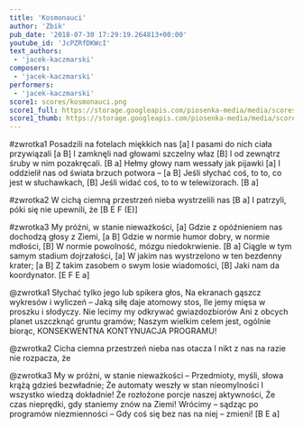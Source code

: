 ```yaml
---
title: 'Kosmonauci'
author: 'Zbik'
pub_date: '2018-07-30 17:29:19.264813+00:00'
youtube_id: 'JcPZRfDKWcI'
text_authors:
 - 'jacek-kaczmarski'
composers:
 - 'jacek-kaczmarski'
performers:
 - 'jacek-kaczmarski'
score1: scores/kosmonauci.png
score1_full: https://storage.googleapis.com/piosenka-media/media/scores/kosmonauci.png
score1_thumb: https://storage.googleapis.com/piosenka-media/media/scores/kosmonauci.png.180x0_q85_upscale.png
---
```


#zwrotka1
Posadzili na fotelach miękkich nas [a]
I pasami do nich ciała przywiązali [a B]
I zamknęli nad głowami szczelny właz [B]
I od zewnątrz śruby w nim pozakręcali. [B a]
Hełmy głowy nam wessały jak pijawki [a]
I oddzielił nas od świata brzuch potwora – [a B]
Jeśli słychać coś, to to, co jest w słuchawkach, [B]
Jeśli widać coś, to to w telewizorach. [B a]

#zwrotka2
W cichą ciemną przestrzeń nieba wystrzelili nas [B a]
I patrzyli, póki się nie upewnili, że [B E F (E)]

#zwrotka3
My próżni, w stanie nieważkości, [a]
Gdzie z opóźnieniem nas dochodzą głosy z Ziemi, [a B]
Gdzie w normie humor dobry, w normie mdłości, [B]
W normie powolność, mózgu niedokrwienie. [B a]
Ciągle w tym samym stadium dojrzałości, [a]
W jakim nas wystrzelono w ten bezdenny krater; [a B]
Z takim zasobem o swym losie wiadomości, [B]
Jaki nam da koordynator. [E F E a]

@zwrotka1
Słychać tylko jego lub spikera głos,
Na ekranach gąszcz wykresów i wyliczeń –
Jaką siłę daje atomowy stos,
Ile jemy mięsa w proszku i słodyczy.
Nie lecimy my odkrywać gwiazdozbiorów
Ani z obcych planet uszczknąć gruntu gramów;
Naszym wielkim celem jest, ogólnie biorąc,
KONSEKWENTNA KONTYNUACJA PROGRAMU!

@zwrotka2
Cicha ciemna przestrzeń nieba nas otacza
I nikt z nas na razie nie rozpacza, że

@zwrotka3
My w próżni, w stanie nieważkości –
Przedmioty, myśli, słowa krążą gdzieś bezwładnie;
Że automaty weszły w stan nieomylności
I wszystko wiedzą dokładnie!
Że rozłożone porcje naszej aktywności,
Że czas nieprędki, gdy staniemy znów na Ziemi!
Wrócimy – sądząc po programów niezmienności –
Gdy coś się bez nas na niej – zmieni! [B E a]